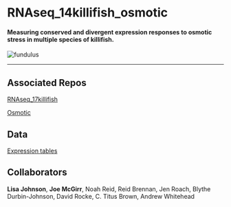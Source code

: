 # RNAseq_14killifish_osmotic
#### Measuring conserved and divergent expression responses to osmotic stress in multiple species of killifish.

![](https://github.com/joemcgirr/RNAseq_17killifish_osmotic/blob/main/14_killifish.png "fundulus")  

---

## Associated Repos

[RNAseq_17killifish](https://github.com/WhiteheadLab/RNAseq_17killifish)

[Osmotic](https://github.com/WhiteheadLab/osmotic)

## Data

[Expression tables](https://osf.io/m4xeg/)

## Collaborators
<b>Lisa Johnson</b>, <b>Joe McGirr</b>, Noah Reid, Reid Brennan, Jen Roach, Blythe Durbin-Johnson, David Rocke, C. Titus Brown, Andrew Whitehead

